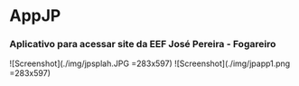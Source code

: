 # AppJP
### Aplicativo para acessar site da EEF José Pereira - Fogareiro

![Screenshot](./img/jpsplah.JPG =283x597)
![Screenshot](./img/jpapp1.png =283x597)
